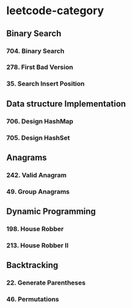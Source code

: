 # leetcode-category

## Binary Search

### 704. Binary Search
### 278. First Bad Version
### 35. Search Insert Position

## Data structure Implementation

### 706. Design HashMap
### 705. Design HashSet


## Anagrams
### 242. Valid Anagram
### 49. Group Anagrams

## Dynamic Programming
### 198. House Robber
### 213. House Robber II


## Backtracking
### 22. Generate Parentheses
### 46. Permutations
